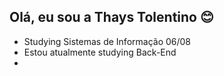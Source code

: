 ## Olá, eu sou a Thays Tolentino 😊

- Studying Sistemas de Informação 06/08
- Estou atualmente studying Back-End
- 

